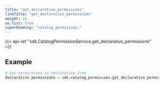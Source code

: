 ```yaml
---
title: "get_declarative_permissions"
linkTitle: "get_declarative_permissions"
weight: 10
no_list: true
superheading: "catalog_permission."
---
```


{{< api-ref "sdk.CatalogPermissionService.get_declarative_permissions" >}}

## Example

```python
# Get permissions in declarative from
declarative_permissions = sdk.catalog_permission.get_declarative_permissions(workspace_id=workspace_id)
```
